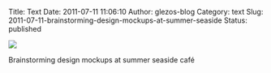 Title: Text
Date: 2011-07-11 11:06:10
Author: glezos-blog
Category: text
Slug: 2011-07-11-brainstorming-design-mockups-at-summer-seaside
Status: published

![](http://media.tumblr.com/tumblr_lo6ky47mDk1qati3p.jpg)

Brainstorming design mockups at summer seaside café
